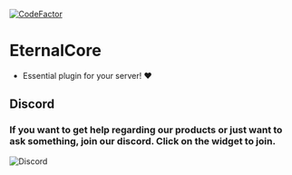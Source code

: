 [![CodeFactor](https://www.codefactor.io/repository/github/eternalcodeteam/eternalcore/badge)](https://www.codefactor.io/repository/github/eternalcodeteam/eternalcore)

# EternalCore

- Essential plugin for your server! ❤️


## Discord


### If you want to get help regarding our products or just want to ask something, join our discord. Click on the widget to join.

![Discord](https://discord.gg/MUCKhgFUCA)

